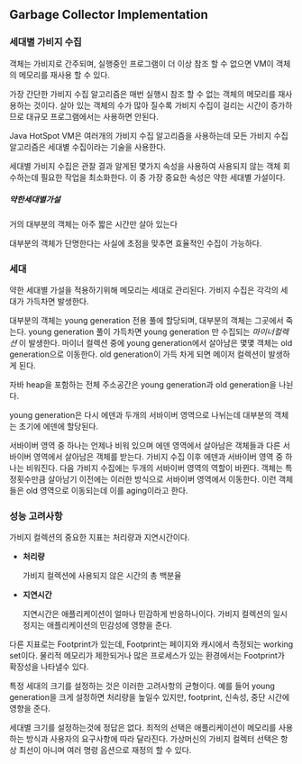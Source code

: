 ## Garbage Collector Implementation

### 세대별 가비지 수집

객체는 가비지로 간주되며, 실행중인 프로그램이 더 이상 참조 할 수 없으면 VM이 객체의 메모리를 재사용 할 수 있다.

가장 간단한 가비지 수집 알고리즘은 매번 실행시 참조 할 수 없는 객체의 메모리를 재사용하는 것이다. 살아 있는 객체의 수가 많아 질수록 가비지 수집이 걸리는 시간이 증가하므로 대규모 프로그램에서는 사용하면 안된다.

Java HotSpot VM은 여러개의 가비지 수집 알고리즘을 사용하는데 모든 가비지 수집 알고리즘은 세대별 수집이라는 기술을 사용한다. 

세대별 가비지 수집은 관찰 결과 알게된 몇가지 속성을 사용하여 사용되지 않는 객체 회수하는데 필요한 작업을 최소화한다. 이 중 가장 중요한 속성은 약한 세대별 가설이다.

##### 약한세대별가설

거의 대부분의 객체는 아주 짧은 시간만 살아 있는다

대부분의 객체가 단명한다는 사실에 초점을 맞추면 효율적인 수집이 가능하다.

### 세대

약한 세대별 가설을 적용하기위해 메모리는 세대로 관리된다. 가비지 수집은 각각의 세대가 가득차면 발생한다.

대부분의 객체는 young generation 전용 풀에 할당되며, 대부분의 객체는 그곳에서 죽는다. young generation 풀이 가득차면 young generation 만 수집되는 *마이너컬렉션* 이 발생한다. 마이너 컬렉션 중에 young generation에서 살아남은 몇몇 객체는 old generation으로 이동한다. old generation이 가득 차게 되면 메이저 컬렉션이 발생하게 된다.

자바 heap을 포함하는 전체 주소공간은 young generation과 old generation을 나뉜다.

young generation은 다시 에덴과 두개의 서바이버 영역으로 나뉘는데 대부분의 객체는 초기에 에덴에 할당된다. 

서바이버 영역 중 하나는 언제나 비워 있으며 에덴 영역에서 살아남은 객체들과 다른 서바이버 영역에서 살아남은 객체를 받는다. 가비지 수집 이후 에덴과 서바이버 영역 중 하나는 비워진다. 다음 가비지 수집에는 두개의 서바이버 영역의 역할이 바뀐다. 객체는 특정횟수만큼 살아남기 이전에는 이러한 방식으로 서바이버 영역에서 이동한다. 이런 객체들은 old 영역으로 이동되는데 이를 aging이라고 한다.

### 성능 고려사항

가비지 컬렉션의 중요한 지표는 처리량과 지연시간이다.

- **처리량**

  가비지 컬렉션에 사용되지 않은 시간의 총 백분율

- **지연시간**

  지연시간은 애플리케이션이 얼마나 민감하게 반응하나이다. 가비지 컬렉션의 일시 정지는 애플리케이션의 민감성에 영향을 준다.

다른 지표로는 Footprint가 있는데, Footprint는 페이지와 캐시에서 측정되는 working set이다. 물리적 메모리가 제한되거나 많은 프로세스가 있는 환경에서는 Footprint가 확장성을 나타낼수 있다.

특정 세대의 크기를 설정하는 것은 이러한 고려사항의 균형이다. 예를 들어 young generation을 크게 설정하면 처리량을 높일수 있지만, footprint, 신속성, 중단 시간에 영향을 준다.

세대별 크기를 설정하는것에 정답은 없다. 최적의 선택은 애플리케이션이 메모리를 사용하는 방식과 사용자의 요구사항에 따라 달라진다. 가상머신의 가비지 컬렉터 선택은 항상 최선이 아니며 여러 명령 옵션으로 재정의 할 수 있다.